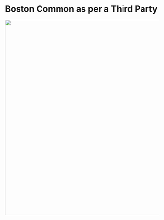 # Boston Common as per a Third Party

<img src="https://github.com/TrueBlocks/Commons-Sense/blob/main/06_Final_Images/Boston%20Common%20as%20per%20a%20Third%20Party.jpg" width="640" />
